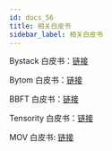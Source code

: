 ```yaml
---
id: docs_56
title: 相关白皮书
sidebar_label: 相关白皮书
---
```



 Bystack 白皮书：[链接](https://www.bystack.com/Bystack_WhitePaper.pdf)

 Bytom 白皮书：[链接](https://github.com/Bytom/wiki/blob/master/zh-CN/Bytom-Technical-White-Paper-ZH.pdf)

 BBFT 白皮书：[链接](https://github.com/bystackcom/BBFT-Whitepaper/blob/master/whitepaper.pdf)

 Tensority 白皮书：[链接](https://github.com/Bytom/wiki/blob/master/en-US/Tensority-v1.2.pdf)

 MOV 白皮书: [链接](https://www.bystack.com/MOV_WhitePaper.pdf)



